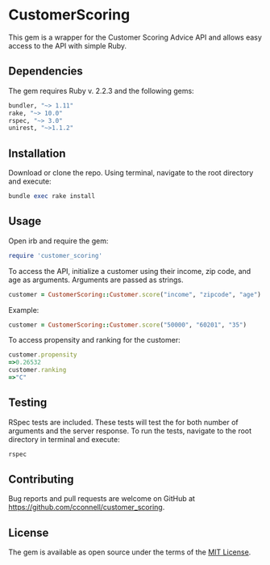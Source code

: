 # CustomerScoring

This gem is a wrapper for the Customer Scoring Advice API and allows easy access to the API with simple Ruby.

## Dependencies
The gem requires Ruby v. 2.2.3 and the following gems:
```ruby
bundler, "~> 1.11"
rake, "~> 10.0"
rspec, "~> 3.0"
unirest, "~>1.1.2"
```

## Installation

Download or clone the repo.  Using terminal, navigate to the root directory and execute:

```ruby
bundle exec rake install
```

## Usage

Open irb and require the gem:
```ruby
require 'customer_scoring'
```
To access the API, initialize a customer using their income, zip code, and age as arguments.  Arguments are passed as strings.
```ruby
customer = CustomerScoring::Customer.score("income", "zipcode", "age")
```
Example:
```ruby
customer = CustomerScoring::Customer.score("50000", "60201", "35")
```


To access propensity and ranking for the customer:
```ruby
customer.propensity
=>0.26532
customer.ranking
=>"C"
```


## Testing

RSpec tests are included.  These tests will test the for both number of arguments and the server response. To run the tests, navigate to the root directory in terminal and execute:
```ruby
rspec
```



## Contributing

Bug reports and pull requests are welcome on GitHub at https://github.com/cconnell/customer_scoring.


## License

The gem is available as open source under the terms of the [MIT License](http://opensource.org/licenses/MIT).
